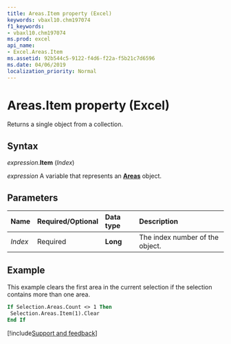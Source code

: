 ```yaml
---
title: Areas.Item property (Excel)
keywords: vbaxl10.chm197074
f1_keywords:
- vbaxl10.chm197074
ms.prod: excel
api_name:
- Excel.Areas.Item
ms.assetid: 92b544c5-9122-f4d6-f22a-f5b21c7d6596
ms.date: 04/06/2019
localization_priority: Normal
---
```



# Areas.Item property (Excel)

Returns a single object from a collection.


## Syntax

_expression_.**Item** (_Index_)

_expression_ A variable that represents an **[Areas](Excel.Areas.md)** object.


## Parameters

|Name|Required/Optional|Data type|Description|
|:-----|:-----|:-----|:-----|
| _Index_|Required| **Long**|The index number of the object.|

## Example

This example clears the first area in the current selection if the selection contains more than one area.

```vb
If Selection.Areas.Count <> 1 Then 
 Selection.Areas.Item(1).Clear 
End If
```




[!include[Support and feedback](~/includes/feedback-boilerplate.md)]